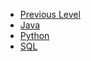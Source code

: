 <!-- docs/_sidebar.md created by Zachary Li -->

- [Previous Level](README)
- [Java](Languages\Java/README)
- [Python](Languages\Python/README)
- [SQL](Languages\SQL/README)
